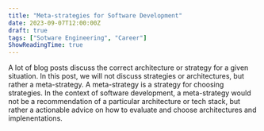 ```yaml
---
title: "Meta-strategies for Software Development"
date: 2023-09-07T12:00:00Z
draft: true
tags: ["Sotware Engineering", "Career"]
ShowReadingTime: true
---
```


A lot of blog posts discuss the correct architecture or strategy for a given situation. In this post, we will not discuss strategies or architectures, but rather a meta-strategy. A meta-strategy is a strategy for choosing strategies. In the context of software development, a meta-strategy would not be a recommendation of a particular architecture or tech stack, but rather a actionable advice on how to evaluate and choose architectures and implenentations.
